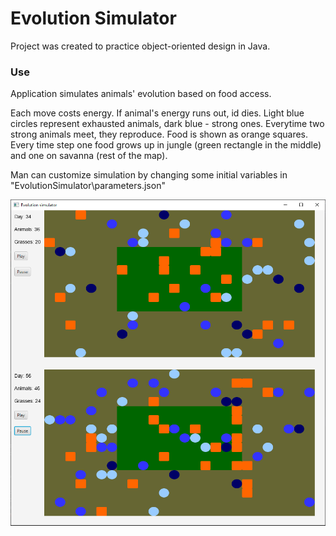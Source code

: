 # Evolution Simulator

Project was created to practice object-oriented design in Java. 

### Use

Application simulates animals' evolution based on food access. 

Each move costs energy. If animal's energy runs out, id dies. Light blue circles represent exhausted animals, dark blue - strong ones. 
Everytime two strong animals meet, they reproduce.
Food is shown as orange squares. Every time step one food grows up in jungle (green rectangle in the middle) and one on savanna (rest of the map).

Man can customize simulation by changing some initial variables in "EvolutionSimulator\parameters.json"

![Application view image](window-view.PNG "Application window")

